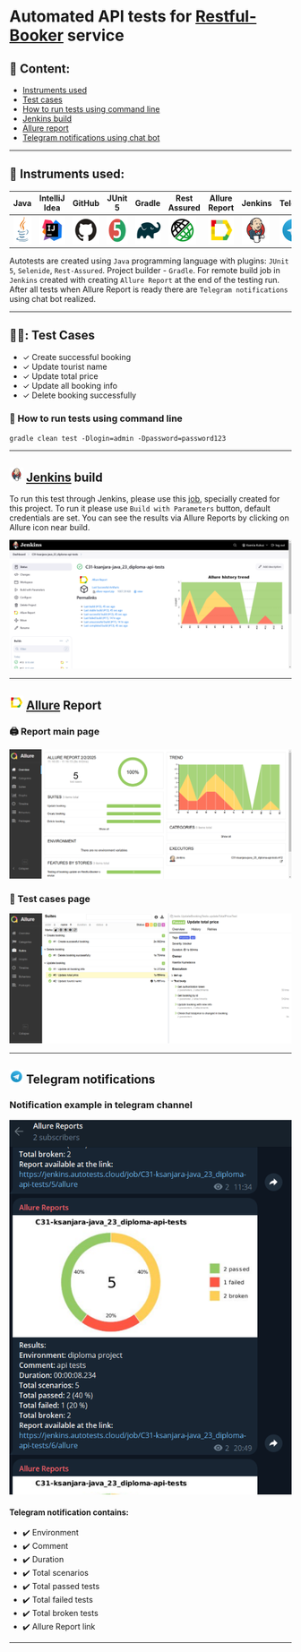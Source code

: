 # Automated API tests for [Restful-Booker](https://restful-booker.herokuapp.com/) service

## :page_with_curl: Content:

- <a href="#tools"> Instruments used</a>
- <a href="#checking"> Test cases</a>
- <a href="#console"> How to run tests using command line</a>
- <a href="#jenkins"> Jenkins build</a>
- <a href="#allureReport"> Allure report</a>
- <a href="#tg"> Telegram notifications using chat bot</a>
---

<a id="tools"></a>
## 🔨 Instruments used:


| Java                                                                                                    | IntelliJ  <br>  Idea                                                                                                      | GitHub                                                                                                    | JUnit 5                                                                                                          | Gradle                                                                                                    | Rest Assured                                                                                                        | Allure <br> Report                                                                                                               | Jenkins                                                                                                         | Telegram                                                                                                           |
|:--------------------------------------------------------------------------------------------------------|---------------------------------------------------------------------------------------------------------------------------|-----------------------------------------------------------------------------------------------------------|------------------------------------------------------------------------------------------------------------------|-----------------------------------------------------------------------------------------------------------|---------------------------------------------------------------------------------------------------------------------|----------------------------------------------------------------------------------------------------------------------------------|-----------------------------------------------------------------------------------------------------------------|--------------------------------------------------------------------------------------------------------------------|
| <a href="https://www.java.com/"><img src="media/logo/Java.svg" width="50" height="50"  alt="Java"/></a> | <a href="https://www.jetbrains.com/idea/"><img src="media/logo/Intelij_IDEA.svg" width="50" height="50"  alt="IDEA"/></a> | <a href="https://github.com/"><img src="media/logo/GitHub.svg" width="50" height="50"  alt="Github"/></a> | <a href="https://junit.org/junit5/"><img src="media/logo/JUnit5.svg" width="50" height="50"  alt="JUnit 5"/></a> | <a href="https://gradle.org/"><img src="media/logo/Gradle.svg" width="50" height="50"  alt="Gradle"/></a> | <a href="https://selenide.org/"><img src="media/logo/Rest-Assured.svg" width="50" height="50"  alt="Selenide"/></a> | <a href="https://github.com/allure-framework"><img src="media/logo/Allure_Report.svg" width="50" height="50"  alt="Allure"/></a> | <a href="https://www.jenkins.io/"><img src="media/logo/Jenkins.svg" width="50" height="50"  alt="Jenkins"/></a> | <a href="https://web.telegram.org/"><img src="media/logo/Telegram.svg" width="50" height="50" alt="Telegram"/></a> |

Autotests are created using `Java` programming language with plugins: `JUnit 5`, `Selenide`, `Rest-Assured`. Project builder - `Gradle`. For remote build job in `Jenkins` created with creating `Allure Report` at the end of the testing run.
After all tests when Allure Report is ready there are `Telegram notifications` using chat bot realized. 


---

<a id="checking"></a>
## :male_detective:: Test Cases

- ✓ Create successful booking
- ✓ Update tourist name
- ✓ Update total price
- ✓ Update all booking info
- ✓ Delete booking successfully


<a id="console"></a>
### :compass: How to run tests using command line
`gradle clean test -Dlogin=admin -Dpassword=password123`


---

<a id="jenkins"></a>
## <img src="media/logo/Jenkins.svg" width="25" height="25"  alt="Jenkins"/></a> <a target="_blank" href="https://jenkins.autotests.cloud/job/C31-ksanjara-java_23_diploma-api-tests/"> Jenkins</a> build
To run this test through Jenkins, please use this [job](https://jenkins.autotests.cloud/job/C31-ksanjara-java_23_diploma-api-tests/), specially created for this project.
To run it please use `Build with Parameters` button, default credentials are set.
You can see the results via Allure Reports by clicking on Allure icon near build.

<p align="center">
<img src="media/screens/Jenkins_api.png" alt="Allure report" >
</p>

---
<a id="allureReport"></a>
## <img src="media/logo/Allure_Report.svg" width="25" height="25"/> [Allure](https://jenkins.autotests.cloud/job/C31-ksanjara-java_23_diploma-api-tests/) Report

### 🖨️ Report main page

<p align="center">
<img src="media/screens/Allure_report_main_api.png" alt="Allure report">
</p>

### 📄 Test cases page

<p align="center">
<img src="media/screens/Allure_report_cases_api.png" alt="Test Case">
</p>

---

<a id="tg"></a>
## <img src="media/logo/Telegram.svg" width="25" height="25"/> Telegram notifications



### Notification example in telegram channel

<p align="center">
<img src="media/screens/Telegram_notif_api.png" alt="Telegram notification">
</p>


#### Telegram notification contains:

- :heavy_check_mark: Environment
- :heavy_check_mark: Comment
- :heavy_check_mark: Duration
- :heavy_check_mark: Total scenarios
- :heavy_check_mark: Total passed tests
- :heavy_check_mark: Total failed tests
- :heavy_check_mark: Total broken tests
- :heavy_check_mark: Allure Report link

---